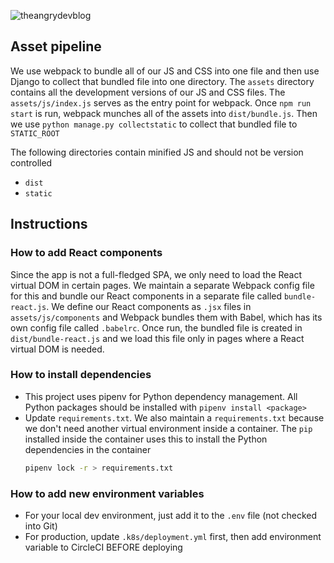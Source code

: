 ![theangrydevblog](https://res.cloudinary.com/dzmp7xptn/image/upload/v1589940358/theangrydevblogmd_ka0f3v.png)

## Asset pipeline

We use webpack to bundle all of our JS and CSS into one file and then use Django to collect that bundled file into one directory. The `assets` directory contains all the development versions of our JS and CSS files. The `assets/js/index.js` serves as the entry point for webpack. Once `npm run start` is run, webpack munches all of the assets into `dist/bundle.js`. Then we use `python manage.py collectstatic` to collect that bundled file to `STATIC_ROOT`

The following directories contain minified JS and should not be version controlled
* `dist`
* `static`

## Instructions

### How to add React components

Since the app is not a full-fledged SPA, we only need to load the React virtual DOM in certain pages. We maintain a separate Webpack config file for this and bundle our React components in a separate file called `bundle-react.js`. We define our React components as `.jsx` files in `assets/js/components` and Webpack bundles them with Babel, which has its own config file called `.babelrc`. Once run, the bundled file is created in `dist/bundle-react.js` and we load this file only in pages where a React virtual DOM is needed.

### How to install dependencies

* This project uses pipenv for Python dependency management. All Python packages should be installed with `pipenv install <package>`
* Update `requirements.txt`. We also maintain a `requirements.txt` because we don't need another virtual environment inside a container. The `pip` installed inside the container uses this to install the Python dependencies in the container
    ```sh
    pipenv lock -r > requirements.txt
     ```

### How to add new environment variables

* For your local dev environment, just add it to the `.env` file (not checked into Git)
* For production, update `.k8s/deployment.yml` first, then add environment variable to CircleCI BEFORE deploying
